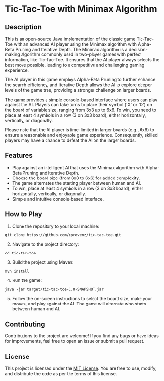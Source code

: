# Tic-Tac-Toe with Minimax Algorithm

## Description

This is an open-source Java implementation of the classic game Tic-Tac-Toe with an advanced AI player using the Minimax algorithm with Alpha-Beta Pruning and Iterative Depth. The Minimax algorithm is a decision-making algorithm commonly used in two-player games with perfect information, like Tic-Tac-Toe. It ensures that the AI player always selects the best move possible, leading to a competitive and challenging gaming experience.

The AI player in this game employs Alpha-Beta Pruning to further enhance the search efficiency, and Iterative Depth allows the AI to explore deeper levels of the game tree, providing a stronger challenge on larger boards.

The game provides a simple console-based interface where users can play against the AI. Players can take turns to place their symbol ('X' or 'O') on the board of variable size, ranging from 3x3 up to 6x6. To win, you need to place at least 4 symbols in a row (3 on 3x3 board), either horizontally, vertically, or diagonally.

Please note that the AI player is time-limited in larger boards (e.g., 6x6) to ensure a reasonable and enjoyable game experience. Consequently, skilled players may have a chance to defeat the AI on the larger boards.

## Features

- Play against an intelligent AI that uses the Minimax algorithm with Alpha-Beta Pruning and Iterative Depth.
- Choose the board size (from 3x3 to 6x6) for added complexity.
- The game alternates the starting player between human and AI.
- To win, place at least 4 symbols in a row (3 on 3x3 board), either horizontally, vertically, or diagonally.
- Simple and intuitive console-based interface.

## How to Play

1. Clone the repository to your local machine:

```
git clone https://github.com/gprovenz/tic-tac-toe.git
```

2. Navigate to the project directory:

```
cd tic-tac-toe
```

3. Build the project using Maven:

```
mvn install
```

4. Run the game:

```
java -jar target/tic-tac-toe-1.0-SNAPSHOT.jar
```

5. Follow the on-screen instructions to select the board size, make your moves, and play against the AI. The game will alternate who starts between human and AI.

## Contributing

Contributions to the project are welcome! If you find any bugs or have ideas for improvements, feel free to open an issue or submit a pull request.

## License

This project is licensed under the [MIT License](LICENSE). You are free to use, modify, and distribute the code as per the terms of this license.
